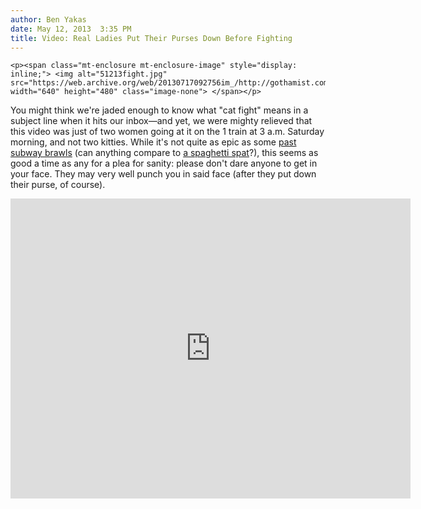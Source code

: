 ```yaml
---
author: Ben Yakas
date: May 12, 2013  3:35 PM
title: Video: Real Ladies Put Their Purses Down Before Fighting 
---
```



	
	
	
	<p><span class="mt-enclosure mt-enclosure-image" style="display: inline;"> <img alt="51213fight.jpg" src="https://web.archive.org/web/20130717092756im_/http://gothamist.com/attachments/byakas/51213fight.jpg" width="640" height="480" class="image-none"> </span></p>

<p>You might think we&apos;re jaded enough to know what &quot;cat fight&quot; means in a subject line when it hits our inbox&#x2014;and yet, we were mighty relieved that this video was just of two women going at it on the 1 train at 3 a.m. Saturday morning, and not two kitties. While it&apos;s not quite as epic as some <a href="https://web.archive.org/web/20130717092756/http://gothamist.com/tags/subwayfight">past subway brawls</a> (can anything compare to <a href="https://web.archive.org/web/20130717092756/http://gothamist.com/2011/03/18/video_subway_spaghetti_spat_sparks.php">a spaghetti spat</a>?), this seems as good a time as any for a plea for sanity: please don&apos;t dare anyone to get in your face. They may very well punch you in said face (after they put down their purse, of course).</p>

<p><iframe width="640" height="480" src="https://web.archive.org/web/20130717092756if_/http://www.youtube.com/embed/1uEj8WglXhw" frameborder="0" allowfullscreen></iframe></p>
	
	
	
	
	
